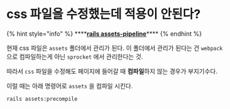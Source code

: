 # css 파일을 수정했는데 적용이 안된다?

{% hint style="info" %}
\*\*\*\*[**rails assets-pipeline**](https://guides.rubyonrails.org/asset_pipeline.html)\*\*\*\*
{% endhint %}

현재 css 파일은 `assets` 폴더에서 관리가 된다. 이 폴더에서 관리가 된다는 건 `webpack` 으로 컴파일하는게 아닌 `sprocket` 에서 관리한다는 것.

따라서 `css` 파일을 수정해도 페이지에 들어갈 때 **컴파일**하지 않는 경우가 부지기수다.

이럴 때는 아래 명령어로 `assets` 을 컴파일 시킨다.

`rails assets:precompile`

